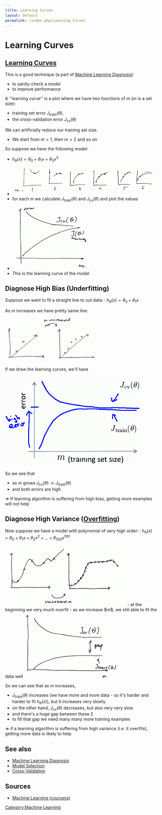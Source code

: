 ```yaml
---
title: Learning Curves
layout: default
permalink: /index.php/Learning_Curves
---
```


# Learning Curves

## [Learning Curves](Learning_Curves)
This is a good technique (a part of [Machine Learning Diagnosis](Machine_Learning_Diagnosis))
- to sanity-check a model 
- to improve performance 

A ''learning curve'' is a plot where we have two functions of $m$ ($m$ is a set size): 
- training set error $J_{\text{train}}(\theta)$, 
- the cross-validation error $J_{\text{cv}}(\theta)$


We can artificially reduce our training set size. 
- We start from $m = 1$, then $m = 2$ and so on 

So suppose we have the following model:
- $h_{\theta}(x) = \theta_0 + \theta_1 x + \theta_2 x^2$
- <img src="https://raw.githubusercontent.com/alexeygrigorev/wiki-figures/master/legacy/learning-curves-trainingset-red.png" alt="Image">
- for each $m$ we calculate $J_{\text{train}}(\theta)$ and $J_{\text{cv}}(\theta)$ and plot the values  
- <img src="https://raw.githubusercontent.com/alexeygrigorev/wiki-figures/master/legacy/learning-curves-grow.png" alt="Image">
- This is the learning curve of the model


## Diagnose High Bias (Underfitting)
Suppose we want to fit a straight line to out data: 
: $h_{\theta}(x) = \theta_0 + \theta_1 x$

As $m$ increases we have pretty same line: 

<img src="https://raw.githubusercontent.com/alexeygrigorev/wiki-figures/master/legacy/learning-curves-lin.png" alt="Image">

If we draw the learning curves, we'll have 

<img src="https://raw.githubusercontent.com/alexeygrigorev/wiki-figures/master/legacy/learning-curves-lin2.png" alt="Image">

So we see that 
- as $m$ grows $J_{\text{cv}}(\theta) \to J_{\text{train}}(\theta)$
- and both errors are high 

$\Rightarrow$
If learning algorithm is suffering from high bias, getting more examples will not help

## Diagnose High Variance ([Overfitting](Overfitting))
Now suppose we have a model with polynomial of very high order: 
: $h_{\theta}(x) = \theta_0 + \theta_1 x + \theta_2 x^2 + ... + \theta_{100} x^{100}$

<img src="https://raw.githubusercontent.com/alexeygrigorev/wiki-figures/master/legacy/learning-curves-overfit1.png" alt="Image">
- at the beginning we very much overfit
- as we increase $m$, we still able to fit the data well


<img src="https://raw.githubusercontent.com/alexeygrigorev/wiki-figures/master/legacy/learning-curves-overfit2.png" alt="Image">

So we can see that as $m$ increases,
- $J_{\text{train}}(\theta)$ increases (we have more and more data - so it's harder and harder to fit $h_{\theta}(x)$), but it increases very slowly 
- on the other hand, $J_{\text{cv}}(\theta)$ decreases, but also very very slow 
- and there's a huge gap between these 2
- to fill that gap we need many many more training examples

$\Rightarrow$ if a learning algorithm is suffering from high variance (i.e. it overfits), getting more data is likely to help




## See also
- [Machine Learning Diagnosis](Machine_Learning_Diagnosis)
- [Model Selection](Model_Selection)
- [Cross-Validation](Cross-Validation)


## Sources
- [Machine Learning (coursera)](Machine_Learning_(coursera))

[Category:Machine Learning](Category_Machine_Learning)